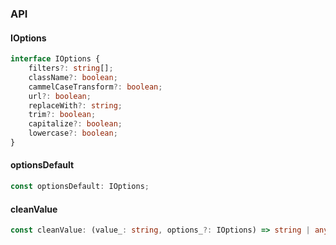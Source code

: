 

### API

#### IOptions

```ts
interface IOptions {
    filters?: string[];
    className?: boolean;
    cammelCaseTransform?: boolean;
    url?: boolean;
    replaceWith?: string;
    trim?: boolean;
    capitalize?: boolean;
    lowercase?: boolean;
}
```

#### optionsDefault

```ts
const optionsDefault: IOptions;
```

#### cleanValue

```ts
const cleanValue: (value_: string, options_?: IOptions) => string | any;
```

